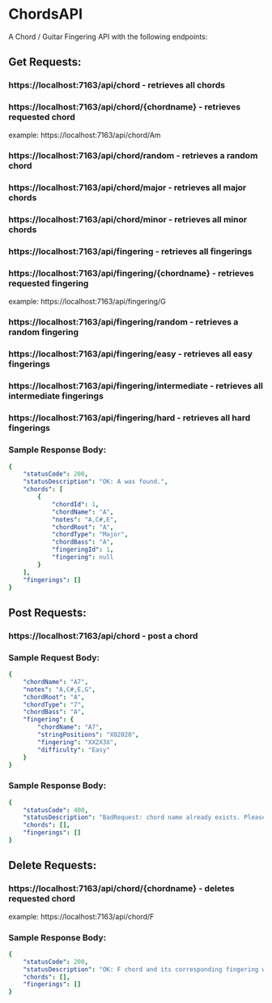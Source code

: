 # ChordsAPI

A Chord / Guitar Fingering API with the following endpoints:

## Get Requests:

### https://localhost:7163/api/chord - retrieves all chords
### https://localhost:7163/api/chord/{chordname} - retrieves requested chord
example: https://localhost:7163/api/chord/Am
### https://localhost:7163/api/chord/random - retrieves a random chord
### https://localhost:7163/api/chord/major - retrieves all major chords
### https://localhost:7163/api/chord/minor - retrieves all minor chords
### https://localhost:7163/api/fingering - retrieves all fingerings
### https://localhost:7163/api/fingering/{chordname} - retrieves requested fingering
example: https://localhost:7163/api/fingering/G
### https://localhost:7163/api/fingering/random - retrieves a random fingering
### https://localhost:7163/api/fingering/easy - retrieves all easy fingerings
### https://localhost:7163/api/fingering/intermediate - retrieves all intermediate fingerings
### https://localhost:7163/api/fingering/hard - retrieves all hard fingerings

### Sample Response Body:
```yaml
{
    "statusCode": 200,
    "statusDescription": "OK: A was found.",
    "chords": [
        {
            "chordId": 1,
            "chordName": "A",
            "notes": "A,C#,E",
            "chordRoot": "A",
            "chordType": "Major",
            "chordBass": "A",
            "fingeringId": 1,
            "fingering": null
        }
    ],
    "fingerings": []
}
```

## Post Requests:

### https://localhost:7163/api/chord - post a chord

### Sample Request Body:
```yaml
{
    "chordName": "A7",
    "notes": "A,C#,E,G",
    "chordRoot": "A",
    "chordType": "7",
    "chordBass": "A",
    "fingering": {
        "chordName": "A7",
        "stringPositions": "X02020",
        "fingering": "XX2X3X",
        "difficulty": "Easy"
    }
}
```

### Sample Response Body:
```yaml
{
    "statusCode": 400,
    "statusDescription": "BadRequest: chord name already exists. Please use another chord name.",
    "chords": [],
    "fingerings": []
}
```

## Delete Requests:

### https://localhost:7163/api/chord/{chordname} - deletes requested chord
example: https://localhost:7163/api/chord/F

### Sample Response Body:
```yaml
{
    "statusCode": 200,
    "statusDescription": "OK: F chord and its corresponding fingering was successfully removed",
    "chords": [],
    "fingerings": []
}
```

